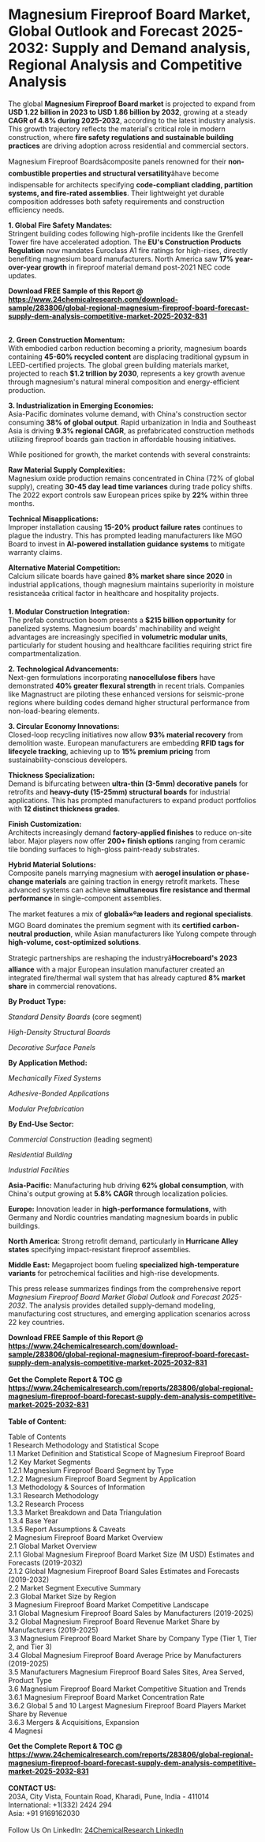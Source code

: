 <h1>Magnesium Fireproof Board Market, Global Outlook and Forecast 2025-2032: Supply and Demand analysis, Regional Analysis and Competitive Analysis</h1><p>The global <strong>Magnesium Fireproof Board market</strong> is projected to expand from <strong>USD 1.22 billion in 2023 to USD 1.86 billion by 2032</strong>, growing at a steady <strong>CAGR of 4.8% during 2025-2032</strong>, according to the latest industry analysis. This growth trajectory reflects the material's critical role in modern construction, where <strong>fire safety regulations and sustainable building practices</strong> are driving adoption across residential and commercial sectors.</p><p>Magnesium Fireproof Boardsâcomposite panels renowned for their <strong>non-combustible properties and structural versatility</strong>âhave become indispensable for architects specifying <strong>code-compliant cladding, partition systems, and fire-rated assemblies</strong>. Their lightweight yet durable composition addresses both safety requirements and construction efficiency needs.</p><p><strong>1. Global Fire Safety Mandates:</strong><br>
Stringent building codes following high-profile incidents like the Grenfell Tower fire have accelerated adoption. The <strong>EU's Construction Products Regulation</strong> now mandates Euroclass A1 fire ratings for high-rises, directly benefiting magnesium board manufacturers. North America saw <strong>17% year-over-year growth</strong> in fireproof material demand post-2021 NEC code updates.</p><div><b>Download FREE Sample of this Report @ 
            <a href="https://www.24chemicalresearch.com/download-sample/283806/global-regional-magnesium-fireproof-board-forecast-supply-dem-analysis-competitive-market-2025-2032-831">
            https://www.24chemicalresearch.com/download-sample/283806/global-regional-magnesium-fireproof-board-forecast-supply-dem-analysis-competitive-market-2025-2032-831</a></b></div><br><p><strong>2. Green Construction Momentum:</strong><br>
With embodied carbon reduction becoming a priority, magnesium boards containing <strong>45-60% recycled content</strong> are displacing traditional gypsum in LEED-certified projects. The global green building materials market, projected to reach <strong>$1.2 trillion by 2030</strong>, represents a key growth avenue through magnesium's natural mineral composition and energy-efficient production.</p><p><strong>3. Industrialization in Emerging Economies:</strong><br>
Asia-Pacific dominates volume demand, with China's construction sector consuming <strong>38% of global output</strong>. Rapid urbanization in India and Southeast Asia is driving <strong>9.3% regional CAGR</strong>, as prefabricated construction methods utilizing fireproof boards gain traction in affordable housing initiatives.</p><p>While positioned for growth, the market contends with several constraints:</p><p><strong>Raw Material Supply Complexities:</strong><br>
	Magnesium oxide production remains concentrated in China (72% of global supply), creating <strong>30-45 day lead time variances</strong> during trade policy shifts. The 2022 export controls saw European prices spike by <strong>22%</strong> within three months.</p><p><strong>Technical Misapplications:</strong><br>
	Improper installation causing <strong>15-20% product failure rates</strong> continues to plague the industry. This has prompted leading manufacturers like MGO Board to invest in <strong>AI-powered installation guidance systems</strong> to mitigate warranty claims.</p><p><strong>Alternative Material Competition:</strong><br>
	Calcium silicate boards have gained <strong>8% market share since 2020</strong> in industrial applications, though magnesium maintains superiority in moisture resistanceâa critical factor in healthcare and hospitality projects.</p><p><strong>1. Modular Construction Integration:</strong><br>
The prefab construction boom presents a <strong>$215 billion opportunity</strong> for panelized systems. Magnesium boards' machinability and weight advantages are increasingly specified in <strong>volumetric modular units</strong>, particularly for student housing and healthcare facilities requiring strict fire compartmentalization.</p><p><strong>2. Technological Advancements:</strong><br>
Next-gen formulations incorporating <strong>nanocellulose fibers</strong> have demonstrated <strong>40% greater flexural strength</strong> in recent trials. Companies like Magnastruct are piloting these enhanced versions for seismic-prone regions where building codes demand higher structural performance from non-load-bearing elements.</p><p><strong>3. Circular Economy Innovations:</strong><br>
Closed-loop recycling initiatives now allow <strong>93% material recovery</strong> from demolition waste. European manufacturers are embedding <strong>RFID tags for lifecycle tracking</strong>, achieving up to <strong>15% premium pricing</strong> from sustainability-conscious developers.</p><p><strong>Thickness Specialization:</strong><br>
	Demand is bifurcating between <strong>ultra-thin (3-5mm) decorative panels</strong> for retrofits and <strong>heavy-duty (15-25mm) structural boards</strong> for industrial applications. This has prompted manufacturers to expand product portfolios with <strong>12 distinct thickness grades</strong>.</p><p><strong>Finish Customization:</strong><br>
	Architects increasingly demand <strong>factory-applied finishes</strong> to reduce on-site labor. Major players now offer <strong>200+ finish options</strong> ranging from ceramic tile bonding surfaces to high-gloss paint-ready substrates.</p><p><strong>Hybrid Material Solutions:</strong><br>
	Composite panels marrying magnesium with <strong>aerogel insulation or phase-change materials</strong> are gaining traction in energy retrofit markets. These advanced systems can achieve <strong>simultaneous fire resistance and thermal performance</strong> in single-component assemblies.</p><p>The market features a mix of <strong>globalå»ºæ leaders and regional specialists</strong>. MGO Board dominates the premium segment with its <strong>certified carbon-neutral production</strong>, while Asian manufacturers like Yulong compete through <strong>high-volume, cost-optimized solutions</strong>.</p><p>Strategic partnerships are reshaping the industryâ<strong>Hocreboard's 2023 alliance</strong> with a major European insulation manufacturer created an integrated fire/thermal wall system that has already captured <strong>8% market share</strong> in commercial renovations.</p><p><strong>By Product Type:</strong></p><p><em>Standard Density Boards</em> (core segment)</p><p><em>High-Density Structural Boards</em></p><p><em>Decorative Surface Panels</em></p><p><strong>By Application Method:</strong></p><p><em>Mechanically Fixed Systems</em></p><p><em>Adhesive-Bonded Applications</em></p><p><em>Modular Prefabrication</em></p><p><strong>By End-Use Sector:</strong></p><p><em>Commercial Construction</em> (leading segment)</p><p><em>Residential Building</em></p><p><em>Industrial Facilities</em></p><p><strong>Asia-Pacific:</strong> Manufacturing hub driving <strong>62% global consumption</strong>, with China's output growing at <strong>5.8% CAGR</strong> through localization policies.</p><p><strong>Europe:</strong> Innovation leader in <strong>high-performance formulations</strong>, with Germany and Nordic countries mandating magnesium boards in public buildings.</p><p><strong>North America:</strong> Strong retrofit demand, particularly in <strong>Hurricane Alley states</strong> specifying impact-resistant fireproof assemblies.</p><p><strong>Middle East:</strong> Megaproject boom fueling <strong>specialized high-temperature variants</strong> for petrochemical facilities and high-rise developments.</p><p>This press release summarizes findings from the comprehensive report <em>Magnesium Fireproof Board Market Global Outlook and Forecast 2025-2032</em>. The analysis provides detailed supply-demand modeling, manufacturing cost structures, and emerging application scenarios across 22 key countries.</p><div><b>Download FREE Sample of this Report @ 
            <a href="https://www.24chemicalresearch.com/download-sample/283806/global-regional-magnesium-fireproof-board-forecast-supply-dem-analysis-competitive-market-2025-2032-831">
            https://www.24chemicalresearch.com/download-sample/283806/global-regional-magnesium-fireproof-board-forecast-supply-dem-analysis-competitive-market-2025-2032-831</a></b></div><br><div><b>Get the Complete Report & TOC @ 
            <a href="https://www.24chemicalresearch.com/reports/283806/global-regional-magnesium-fireproof-board-forecast-supply-dem-analysis-competitive-market-2025-2032-831">
            https://www.24chemicalresearch.com/reports/283806/global-regional-magnesium-fireproof-board-forecast-supply-dem-analysis-competitive-market-2025-2032-831</a></b></div><br>
            <b>Table of Content:</b><p>Table of Contents<br />
1 Research Methodology and Statistical Scope<br />
1.1 Market Definition and Statistical Scope of Magnesium Fireproof Board<br />
1.2 Key Market Segments<br />
1.2.1 Magnesium Fireproof Board Segment by Type<br />
1.2.2 Magnesium Fireproof Board Segment by Application<br />
1.3 Methodology & Sources of Information<br />
1.3.1 Research Methodology<br />
1.3.2 Research Process<br />
1.3.3 Market Breakdown and Data Triangulation<br />
1.3.4 Base Year<br />
1.3.5 Report Assumptions & Caveats<br />
2 Magnesium Fireproof Board Market Overview<br />
2.1 Global Market Overview<br />
2.1.1 Global Magnesium Fireproof Board Market Size (M USD) Estimates and Forecasts (2019-2032)<br />
2.1.2 Global Magnesium Fireproof Board Sales Estimates and Forecasts (2019-2032)<br />
2.2 Market Segment Executive Summary<br />
2.3 Global Market Size by Region<br />
3 Magnesium Fireproof Board Market Competitive Landscape<br />
3.1 Global Magnesium Fireproof Board Sales by Manufacturers (2019-2025)<br />
3.2 Global Magnesium Fireproof Board Revenue Market Share by Manufacturers (2019-2025)<br />
3.3 Magnesium Fireproof Board Market Share by Company Type (Tier 1, Tier 2, and Tier 3)<br />
3.4 Global Magnesium Fireproof Board Average Price by Manufacturers (2019-2025)<br />
3.5 Manufacturers Magnesium Fireproof Board Sales Sites, Area Served, Product Type<br />
3.6 Magnesium Fireproof Board Market Competitive Situation and Trends<br />
3.6.1 Magnesium Fireproof Board Market Concentration Rate<br />
3.6.2 Global 5 and 10 Largest Magnesium Fireproof Board Players Market Share by Revenue<br />
3.6.3 Mergers & Acquisitions, Expansion<br />
4 Magnesi</p><div><b>Get the Complete Report & TOC @ 
            <a href="https://www.24chemicalresearch.com/reports/283806/global-regional-magnesium-fireproof-board-forecast-supply-dem-analysis-competitive-market-2025-2032-831">
            https://www.24chemicalresearch.com/reports/283806/global-regional-magnesium-fireproof-board-forecast-supply-dem-analysis-competitive-market-2025-2032-831</a></b></div><br><b>CONTACT US:</b><br>
            203A, City Vista, Fountain Road, Kharadi, Pune, India - 411014<br>
            International: +1(332) 2424 294<br>
            Asia: +91 9169162030 <br><br>
            Follow Us On LinkedIn: <a href="https://www.linkedin.com/company/24chemicalresearch/">24ChemicalResearch LinkedIn</a>